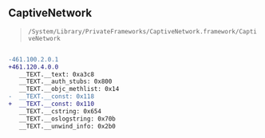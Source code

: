 ## CaptiveNetwork

> `/System/Library/PrivateFrameworks/CaptiveNetwork.framework/CaptiveNetwork`

```diff

-461.100.2.0.1
+461.120.4.0.0
   __TEXT.__text: 0xa3c8
   __TEXT.__auth_stubs: 0x800
   __TEXT.__objc_methlist: 0x14
-  __TEXT.__const: 0x118
+  __TEXT.__const: 0x110
   __TEXT.__cstring: 0x654
   __TEXT.__oslogstring: 0x70b
   __TEXT.__unwind_info: 0x2b0

```
